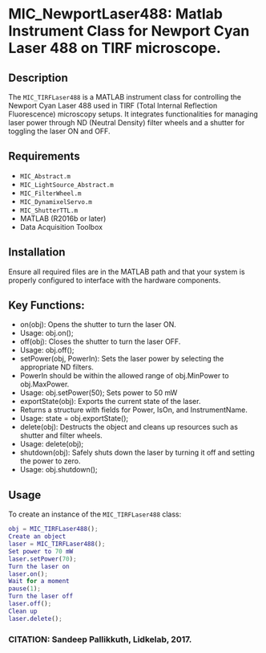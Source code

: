 # MIC_NewportLaser488: Matlab Instrument Class for Newport Cyan Laser 488 on TIRF microscope.
## Description
The `MIC_TIRFLaser488` is a MATLAB instrument class for controlling the Newport Cyan Laser 488 used in
TIRF (Total Internal Reflection Fluorescence) microscopy setups. It integrates functionalities for managing
laser power through ND (Neutral Density) filter wheels and a shutter for toggling the laser ON and OFF.
## Requirements
- `MIC_Abstract.m`
- `MIC_LightSource_Abstract.m`
- `MIC_FilterWheel.m`
- `MIC_DynamixelServo.m`
- `MIC_ShutterTTL.m`
- MATLAB (R2016b or later)
- Data Acquisition Toolbox
## Installation
Ensure all required files are in the MATLAB path and that your system is properly configured to interface with the hardware components.
## Key Functions:
- on(obj): Opens the shutter to turn the laser ON.
- Usage: obj.on();
- off(obj): Closes the shutter to turn the laser OFF.
- Usage: obj.off();
- setPower(obj, PowerIn): Sets the laser power by selecting the appropriate ND filters.
- PowerIn should be within the allowed range of obj.MinPower to obj.MaxPower.
- Usage: obj.setPower(50);  Sets power to 50 mW
- exportState(obj): Exports the current state of the laser.
- Returns a structure with fields for Power, IsOn, and InstrumentName.
- Usage: state = obj.exportState();
- delete(obj): Destructs the object and cleans up resources such as shutter and filter wheels.
- Usage: delete(obj);
- shutdown(obj): Safely shuts down the laser by turning it off and setting the power to zero.
- Usage: obj.shutdown();
## Usage
To create an instance of the `MIC_TIRFLaser488` class:
```matlab
obj = MIC_TIRFLaser488();
Create an object
laser = MIC_TIRFLaser488();
Set power to 70 mW
laser.setPower(70);
Turn the laser on
laser.on();
Wait for a moment
pause(1);
Turn the laser off
laser.off();
Clean up
laser.delete();
```
### CITATION: Sandeep Pallikkuth, Lidkelab, 2017.
